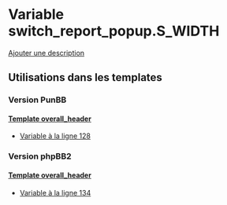 # Variable switch_report_popup.S_WIDTH
[Ajouter une description](https://fa-tvars.appspot.com/var/switch_report_popup.S_WIDTH)

## Utilisations dans les templates

### Version PunBB

#### [Template overall_header](punbb/overall_header.md)
* [Variable &agrave; la ligne 128](../punbb/overall_header.tpl#L128)

### Version phpBB2

#### [Template overall_header](subsilver/overall_header.md)
* [Variable &agrave; la ligne 134](../subsilver/overall_header.tpl#L134)
